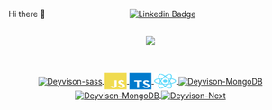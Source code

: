 
 <div >
 
Hi there 👋 
&nbsp;&nbsp;&nbsp;&nbsp;&nbsp;&nbsp;&nbsp;&nbsp;&nbsp;&nbsp;&nbsp;&nbsp;&nbsp;&nbsp;&nbsp;&nbsp;&nbsp;&nbsp;&nbsp;&nbsp;&nbsp;&nbsp;&nbsp;&nbsp;&nbsp;&nbsp;&nbsp;&nbsp;&nbsp;&nbsp;&nbsp;&nbsp;&nbsp;&nbsp;&nbsp;&nbsp;
[![Linkedin Badge](https://img.shields.io/badge/-Deyvison%20Costa-blue?style=flat-square&logo=Linkedin&logoColor=white&link=https://www.linkedin.com/in/deyvisonccosta/)](https://www.linkedin.com/in/deyvisonccosta/)  
 
 </div>
 
 
 <br>
  
  <div align="center" >
  <a href="https://github.com/DeyvisonCost"> 
<!--   <img height="160em" src="https://github-readme-stats.vercel.app/api?username=DeyvisonCost&show_icons=true&theme=dracula&include_all_commits=true&count_private=true"/> <br> -->
  <img height="160em" src="https://github-readme-stats.vercel.app/api/top-langs/?username=DeyvisonCost&layout=compact&langs_count=7&theme=dracula"/>
</div>
 
 ##
 
 <div align="center"  style="display: inline_block"><br>
  
  <img align="center" alt="Deyvison-sass" height="30" width="40" src="https://www.vectorlogo.zone/logos/sass-lang/sass-lang-icon.svg">
  <img align="center" alt="Deyvison-Js" height="30" width="40" src="https://raw.githubusercontent.com/devicons/devicon/master/icons/javascript/javascript-plain.svg">
  <img align="center" alt="Deyvison-Ts" height="30" width="40" src="https://raw.githubusercontent.com/devicons/devicon/master/icons/typescript/typescript-plain.svg">
  <img align="center" alt="Deyvison-React" height="30" width="40" src="https://raw.githubusercontent.com/devicons/devicon/master/icons/react/react-original.svg">
  <img align="center" alt="Deyvison-MongoDB" height="30" width="40" src=https://www.vectorlogo.zone/logos/nodejs/nodejs-icon.svg>
  <img align="center" alt="Deyvison-MongoDB" height="30" width="40" src=https://www.vectorlogo.zone/logos/mongodb/mongodb-icon.svg>
  <img align="center" alt="Deyvison-Next" height="30" width="40" src=https://ui-lib.com/blog/wp-content/uploads/2021/12/nextjs-boilerplate-logo.png>
  
</div>
 
 <br>
 
 
 
 


